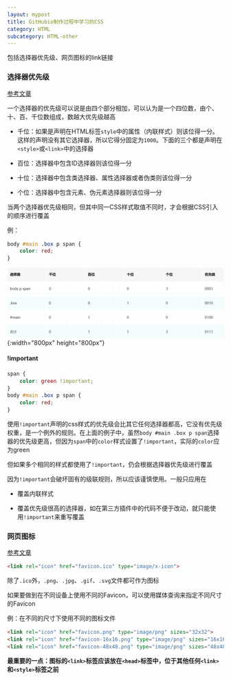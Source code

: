 ```yaml
---
layout: mypost
title: GitHubio制作过程中学习的CSS
category: HTML
subcategory: HTML-other
---
```

包括选择器优先级、网页图标的link链接

<!-- more -->

### 选择器优先级

[参考文章](https://juejin.cn/post/7101671371993776142)

一个选择器的优先级可以说是由四个部分相加，可以认为是一个四位数，由个、十、百、千位数组成，数越大优先级越高

- 千位：如果是声明在HTML标签`style`中的属性（内联样式）则该位得一分。这样的声明没有其它选择器，所以它得分固定为`1000`。下面的三个都是声明在`<style>`或`<link>`中的选择器

- 百位：选择器中包含ID选择器则该位得一分

- 十位：选择器中包含类选择器、属性选择器或者伪类则该位得一分

- 个位：选择器中包含元素、伪元素选择器则该位得一分

当两个选择器优先级相同，但其中同一CSS样式取值不同时，才会根据CSS引入的顺序进行覆盖

例：

```css
body #main .box p span {
    color: red;
}
```

![选择器优先级](/upload/md-image/css进阶2/选择器优先级.png "选择器优先级"){:width="800px" height="800px"}

#### !important

```css
span {
    color: green !important;
}
body #main .box p span {
    color: red;
}
```

使用`!important`声明的css样式的优先级会比其它任何选择器都高，它没有优先级权重，是一个例外的规则。在上面的例子中，虽然`body #main .box p span`选择器的优先级更高，但因为`span`中的`color`样式设置了`!important`，实际的`color`应为green

但如果多个相同的样式都使用了`!important`，仍会根据选择器优先级进行覆盖

因为`!important`会破坏固有的级联规则，所以应该谨慎使用。一般只应用在

- 覆盖内联样式

- 覆盖优先级很高的选择器，如在第三方插件中的代码不便于改动，就只能使用`!important`来重写覆盖

### 网页图标

[参考文章](https://deepinout.com/html/html-questions/59_html_how_to_add_a_browser_tab_icon_favicon_for_a_website.html#:~:text=%E6%82%A8%E5%8F%AF%E4%BB%A5%E5%88%9B%E5%BB%BA%E4%B8%80%E4%B8%AA.ico%E6%96%87%E4%BB%B6%EF%BC%8C%E7%84%B6%E5%90%8E%E5%9C%A8%E6%82%A8%E7%9A%84HTML%E6%96%87%E6%A1%A3%E4%B8%AD%E4%BD%BF%E7%94%A8%E4%BB%A5%E4%B8%8B%E4%BB%A3%E7%A0%81%E5%B0%86%E5%85%B6%E9%93%BE%E6%8E%A5%E5%88%B0%E7%BD%91%E7%AB%99%E4%B8%8A%EF%BC%9A%20%3Clink%20rel%3D%22icon%22%20href%3D%22favicon.ico%22%20type%3D%22image%2Fx-icon%22%3E%20%E8%AF%B7%E6%B3%A8%E6%84%8F%EF%BC%8C%E8%BF%99%E4%B8%AA%E4%BB%A3%E7%A0%81%E5%BA%94%E8%AF%A5%E6%94%BE%E5%9C%A8,%3Chead%3E%20%E6%A0%87%E7%AD%BE%E4%B8%AD%EF%BC%8C%E4%BD%8D%E4%BA%8E%E5%85%B6%E4%BB%96%20%3Clink%3E%20%E5%92%8C%20%3Cstyle%3E%20%E6%A0%87%E7%AD%BE%E4%B9%8B%E5%89%8D%E3%80%82)

```html
<link rel="icon" href="favicon.ico" type="image/x-icon">
```

除了`.ico`外，`.png`、`.jpg`、`.gif`、`.svg`文件都可作为图标

如果要做到在不同设备上使用不同的Favicon，可以使用媒体查询来指定不同尺寸的Favicon

例：在不同的尺寸下使用不同的图标文件

```html
<link rel="icon" href="favicon.png" type="image/png" sizes="32x32">
<link rel="icon" href="favicon-16x16.png" type="image/png" sizes="16x16">
<link rel="icon" href="favicon-48x48.png" type="image/png" sizes="48x48">
```

**最重要的一点：图标的`<link>`标签应该放在`<head>`标签中，位于其他任何`<link>`和`<style>`标签之前**
